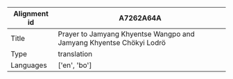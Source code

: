 |Alignment id | A7262A64A
| --- | --- 
|Title | Prayer to Jamyang Khyentse Wangpo and Jamyang Khyentse Chökyi Lodrö 
|Type | translation
|Languages | ['en', 'bo']